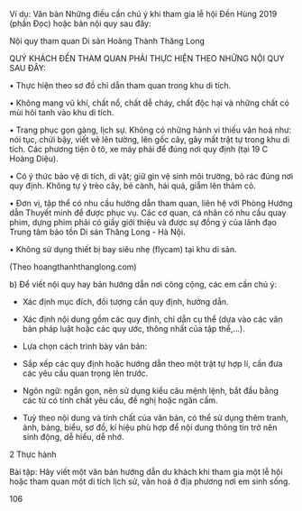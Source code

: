 Ví dụ: Văn bản Những điều cần chú ý khi tham gia lễ hội Đền Hùng 2019 (phần Đọc) hoặc bản nội quy sau đây:

Nội quy tham quan Di sản Hoàng Thành Thăng Long

QUÝ KHÁCH ĐẾN THAM QUAN PHẢI THỰC HIỆN THEO NHỮNG NỘI QUY SAU ĐÂY:

• Thực hiện theo sơ đồ chỉ dẫn tham quan trong khu di tích.

• Không mang vũ khí, chất nổ, chất dễ cháy, chất độc hại và những chất có mùi hôi tanh vào khu di tích.

• Trang phục gọn gàng, lịch sự. Không có những hành vi thiếu văn hoá như: nói tục, chửi bậy, viết vẽ lên tường, lên gốc cây, gây mất trật tự trong khu di tích. Các phương tiện ô tô, xe máy phải để đúng nơi quy định (tại 19 C Hoàng Diệu).

• Có ý thức bảo vệ di tích, di vật; giữ gìn vệ sinh môi trường, bỏ rác đúng nơi quy định. Không tự ý trèo cây, bẻ cành, hái quả, giẫm lên thảm cỏ.

• Đơn vị, tập thể có nhu cầu hướng dẫn tham quan, liên hệ với Phòng Hướng dẫn Thuyết minh để được phục vụ. Các cơ quan, cá nhân có nhu cầu quay phim, dựng phim phải có giấy giới thiệu và được sự đồng ý của lãnh đạo Trung tâm bảo tồn Di sản Thăng Long - Hà Nội.

• Không sử dụng thiết bị bay siêu nhẹ (flycam) tại khu di sản.

(Theo hoangthanhthanglong.com)

b) Để viết nội quy hay bản hướng dẫn nơi công cộng, các em cần chú ý:

- Xác định mục đích, đối tượng cần quy định, hướng dẫn.

- Xác định nội dung gồm các quy định, chỉ dẫn cụ thể (dựa vào các văn bản pháp luật hoặc các quy ước, thông nhất của tập thể,...).

- Lựa chọn cách trình bày văn bản:

+ Sắp xếp các quy định hoặc hướng dẫn theo một trật tự hợp lí, cần đưa các yêu cầu quan trọng lên trước.

+ Ngôn ngữ: ngắn gọn, nên sử dụng kiểu câu mệnh lệnh, bắt đầu bằng các từ có tính chất yêu cầu, đề nghị hoặc ngăn cấm.

+ Tuỳ theo nội dung và tính chất của văn bản, có thể sử dụng thêm tranh, ảnh, bảng, biểu, sơ đồ, kí hiệu phù hợp để nội dung thông tin trở nên sinh động, dễ hiểu, dễ nhớ.

2 Thực hành

Bài tập: Hãy viết một văn bản hướng dẫn du khách khi tham gia một lễ hội hoặc tham quan một di tích lịch sử, văn hoá ở địa phương nơi em sinh sống.

106